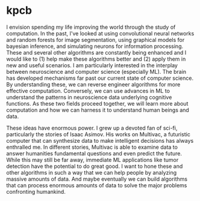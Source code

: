 # kpcb
I envision spending my life improving the world through the study of computation. In the past, I've looked at using convolutional neural networks and random forests for image segmentation, using graphical models for bayesian inference, and simulating neurons for information processing. These and several other algorithms are constantly being enhanced and I would like to (1) help make these algorithms better and (2) apply them in new and useful scenarios. I am particularly interested in the interplay between neuroscience and computer science (especially ML). The brain has developed mechanisms far past our current state of computer science. By understanding these, we can reverse engineer algorithms for more effective computation. Conversely, we can use advances in ML to understand the patterns in neuroscience data underlying cognitive functions. As these two fields proceed together, we will learn more about computation and how we can harness it to understand human beings and data.

These ideas have enormous power. I grew up a devoted fan of sci-fi, particularly the stories of Isaac Asimov. His works on Multivac, a futuristic computer that can synthesize data to make intelligent decisions has always enthralled me. In different stories, Multivac is able to examine data to answer humanities fundamental questions and even predict the future. While this may still be far away, immediate ML applications like tumor detection have the potential to do great good. I want to hone these and other algorithms in such a way that we can help people by analyzing massive amounts of data. And maybe eventually we can build algorithms that can process enormous amounts of data to solve the major problems confronting humankind.
